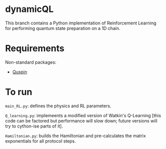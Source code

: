 # dynamicQL

This branch contains a Python implementation of Reinforcement Learning for performing quantum state preparation on a 1D chain.

# Requirements

Non-standard packages:
- [Quspin](https://github.com/weinbe58/QuSpin#installation)

# To run #

`main_RL.py`: defines the physics and RL parameters.

`Q_learning.py`: implemeents a modified version of Watkin's Q-Learning [this code can be factored but performance will slow down; future versions will try to cython-ise parts of it].

`Hamiltonian.py`: builds the Hamiltonian and pre-calculates the matrix exponentials for all protocol steps.  

